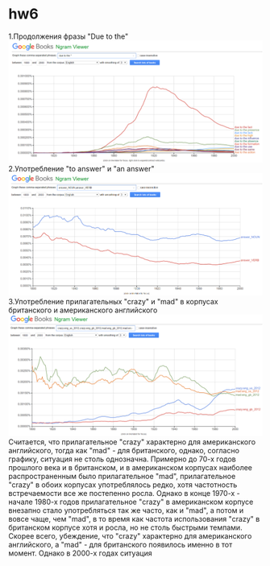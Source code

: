 # hw6

1.Продолжения фразы "Due to the"![alt text](https://github.com/bloodypoly/hw6/blob/master/dl.png )
2.Употребление "to answer" и "an answer"![alt text](https://github.com/bloodypoly/hw6/blob/master/dl2.png )
3.Употребление прилагательных "crazy" и "mad" в корпусах британского и американского английского ![alt text](https://github.com/bloodypoly/hw6/blob/master/dl3.png ) 
Считается, что прилагательное "crazy" характерно для американского английского, тогда как "mad" - для британского, однако, согласно графику, ситуация не столь однозначна. Примерно до 70-х годов прошлого века и в британском, и в американском корпусах наиболее распространенным было прилагательное "mad", прилагательное "crazy" в обоих корпусах употреблялось редко, хотя частотность встречаемости все же постепенно росла. Однако в конце 1970-х - начале 1980-х годов прилагательное "crazy" в американском корпусе внезапно стало употребляться так же часто, как и "mad", а потом и вовсе чаще, чем "mad", в то время как частота использования "crazy" в британском корпусе хотя и росла, но не столь быстрыми темпами. Скорее всего, убеждение, что "crazy" характерно для американского английского, а "mad" - для британского появилось именно в тот момент. Однако в 2000-х годах ситуация 
